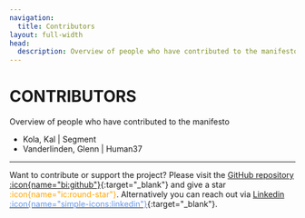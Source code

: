 ```yaml
---
navigation:
  title: Contributors
layout: full-width
head:
  description: Overview of people who have contributed to the manifesto.
---
```


# CONTRIBUTORS

Overview of people who have contributed to the manifesto

- Kola, Kal | Segment
- Vanderlinden, Glenn | Human37

---

Want to contribute or support the project?
Please visit the [GitHub repository :icon{name="bi:github"}](https://github.com/glnv/SAM-markdown){:target="\_blank"} and give a star<span style="color: orange"> :icon{name="ic:round-star"}</span>. Alternatively you can reach out via [Linkedin <span style="color: CornflowerBlue"> :icon{name="simple-icons:linkedin"}</span>](https://www.linkedin.com/in/glennvanderlinden/){:target="\_blank"}.
